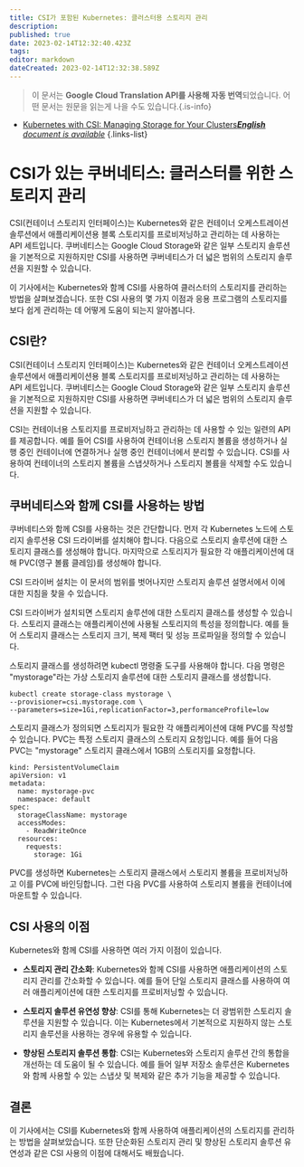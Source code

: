 ```yaml
---
title: CSI가 포함된 Kubernetes: 클러스터용 스토리지 관리
description: 
published: true
date: 2023-02-14T12:32:40.423Z
tags: 
editor: markdown
dateCreated: 2023-02-14T12:32:38.589Z
---
```


> 이 문서는 **Google Cloud Translation API를 사용해 자동 번역**되었습니다.
어떤 문서는 원문을 읽는게 나을 수도 있습니다.{.is-info}



- [Kubernetes with CSI: Managing Storage for Your Clusters***English** document is available*](/en/Knowledge-base/Kubernetes/kubernetes-with-csi-managing-storage-for-your-clusters)
{.links-list}


# CSI가 있는 쿠버네티스: 클러스터를 위한 스토리지 관리

CSI(컨테이너 스토리지 인터페이스)는 Kubernetes와 같은 컨테이너 오케스트레이션 솔루션에서 애플리케이션용 블록 스토리지를 프로비저닝하고 관리하는 데 사용하는 API 세트입니다. 쿠버네티스는 Google Cloud Storage와 같은 일부 스토리지 솔루션을 기본적으로 지원하지만 CSI를 사용하면 쿠버네티스가 더 넓은 범위의 스토리지 솔루션을 지원할 수 있습니다.

이 기사에서는 Kubernetes와 함께 CSI를 사용하여 클러스터의 스토리지를 관리하는 방법을 살펴보겠습니다. 또한 CSI 사용의 몇 가지 이점과 응용 프로그램의 스토리지를 보다 쉽게 관리하는 데 어떻게 도움이 되는지 알아봅니다.

## CSI란?

CSI(컨테이너 스토리지 인터페이스)는 Kubernetes와 같은 컨테이너 오케스트레이션 솔루션에서 애플리케이션용 블록 스토리지를 프로비저닝하고 관리하는 데 사용하는 API 세트입니다. 쿠버네티스는 Google Cloud Storage와 같은 일부 스토리지 솔루션을 기본적으로 지원하지만 CSI를 사용하면 쿠버네티스가 더 넓은 범위의 스토리지 솔루션을 지원할 수 있습니다.

CSI는 컨테이너용 스토리지를 프로비저닝하고 관리하는 데 사용할 수 있는 일련의 API를 제공합니다. 예를 들어 CSI를 사용하여 컨테이너용 스토리지 볼륨을 생성하거나 실행 중인 컨테이너에 연결하거나 실행 중인 컨테이너에서 분리할 수 있습니다. CSI를 사용하여 컨테이너의 스토리지 볼륨을 스냅샷하거나 스토리지 볼륨을 삭제할 수도 있습니다.

## 쿠버네티스와 함께 CSI를 사용하는 방법

쿠버네티스와 함께 CSI를 사용하는 것은 간단합니다. 먼저 각 Kubernetes 노드에 스토리지 솔루션용 CSI 드라이버를 설치해야 합니다. 다음으로 스토리지 솔루션에 대한 스토리지 클래스를 생성해야 합니다. 마지막으로 스토리지가 필요한 각 애플리케이션에 대해 PVC(영구 볼륨 클레임)를 생성해야 합니다.

CSI 드라이버 설치는 이 문서의 범위를 벗어나지만 스토리지 솔루션 설명서에서 이에 대한 지침을 찾을 수 있습니다.

CSI 드라이버가 설치되면 스토리지 솔루션에 대한 스토리지 클래스를 생성할 수 있습니다. 스토리지 클래스는 애플리케이션에 사용될 스토리지의 특성을 정의합니다. 예를 들어 스토리지 클래스는 스토리지 크기, 복제 팩터 및 성능 프로파일을 정의할 수 있습니다.

스토리지 클래스를 생성하려면 kubectl 명령줄 도구를 사용해야 합니다. 다음 명령은 "mystorage"라는 가상 스토리지 솔루션에 대한 스토리지 클래스를 생성합니다.

```
kubectl create storage-class mystorage \
--provisioner=csi.mystorage.com \
--parameters=size=1Gi,replicationFactor=3,performanceProfile=low
```

스토리지 클래스가 정의되면 스토리지가 필요한 각 애플리케이션에 대해 PVC를 작성할 수 있습니다. PVC는 특정 스토리지 클래스의 스토리지 요청입니다. 예를 들어 다음 PVC는 "mystorage" 스토리지 클래스에서 1GB의 스토리지를 요청합니다.

```
kind: PersistentVolumeClaim
apiVersion: v1
metadata:
  name: mystorage-pvc
  namespace: default
spec:
  storageClassName: mystorage
  accessModes:
    - ReadWriteOnce
  resources:
    requests:
      storage: 1Gi
```

PVC를 생성하면 Kubernetes는 스토리지 클래스에서 스토리지 볼륨을 프로비저닝하고 이를 PVC에 바인딩합니다. 그런 다음 PVC를 사용하여 스토리지 볼륨을 컨테이너에 마운트할 수 있습니다.

## CSI 사용의 이점

Kubernetes와 함께 CSI를 사용하면 여러 가지 이점이 있습니다.

- **스토리지 관리 간소화**: Kubernetes와 함께 CSI를 사용하면 애플리케이션의 스토리지 관리를 간소화할 수 있습니다. 예를 들어 단일 스토리지 클래스를 사용하여 여러 애플리케이션에 대한 스토리지를 프로비저닝할 수 있습니다.

- **스토리지 솔루션 유연성 향상**: CSI를 통해 Kubernetes는 더 광범위한 스토리지 솔루션을 지원할 수 있습니다. 이는 Kubernetes에서 기본적으로 지원하지 않는 스토리지 솔루션을 사용하는 경우에 유용할 수 있습니다.

- **향상된 스토리지 솔루션 통합**: CSI는 Kubernetes와 스토리지 솔루션 간의 통합을 개선하는 데 도움이 될 수 있습니다. 예를 들어 일부 저장소 솔루션은 Kubernetes와 함께 사용할 수 있는 스냅샷 및 복제와 같은 추가 기능을 제공할 수 있습니다.

## 결론

이 기사에서는 CSI를 Kubernetes와 함께 사용하여 애플리케이션의 스토리지를 관리하는 방법을 살펴보았습니다. 또한 단순화된 스토리지 관리 및 향상된 스토리지 솔루션 유연성과 같은 CSI 사용의 이점에 대해서도 배웠습니다.